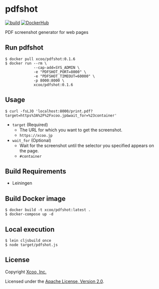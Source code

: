 # pdfshot

[![build](https://github.com/xcoo/pdfshot/workflows/build/badge.svg)](https://github.com/xcoo/pdfshot/actions?query=workflow%3Abuild)
[![DockerHub](https://img.shields.io/docker/v/xcoo/pdfshot)](https://hub.docker.com/r/xcoo/pdfshot)

PDF screenshot generator for web pages

## Run pdfshot

```shell
$ docker pull xcoo/pdfshot:0.1.6
$ docker run --rm \
             --cap-add=SYS_ADMIN \
             -e "PDFSHOT_PORT=8000" \
             -e "PDFSHOT_TIMEOUT=60000" \
             -p 8000:8000 \
             xcoo/pdfshot:0.1.6
```

## Usage

```shell
$ curl -fsLJO 'localhost:8000/print.pdf?target=https%3A%2F%2Fxcoo.jp&wait_for=%23container'
```

- `target` (Required)
  - The URL for which you want to get the screenshot.
  - `https://xcoo.jp`
- `wait_for` (Optional)
  - Wait for the screenshot until the selector you specified appears on the page.
  - `#container`

## Build Requirements

- Leiningen

## Build Docker image

```shell
$ docker build -t xcoo/pdfshot:latest .
$ docker-compose up -d
```

## Local execution

```shell
$ lein cljsbuild once
$ node target/pdfshot.js
```

## License

Copyright [Xcoo, Inc.][xcoo]

Licensed under the [Apache License, Version 2.0][apache-license-2.0].

[xcoo]: https://xcoo.jp
[apache-license-2.0]: http://www.apache.org/licenses/LICENSE-2.0.html
